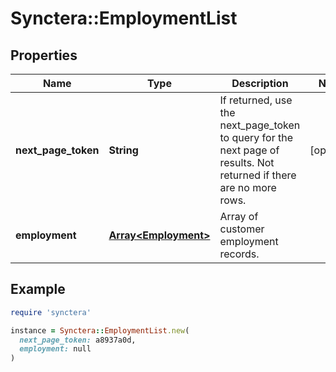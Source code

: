 # Synctera::EmploymentList

## Properties

| Name | Type | Description | Notes |
| ---- | ---- | ----------- | ----- |
| **next_page_token** | **String** | If returned, use the next_page_token to query for the next page of results. Not returned if there are no more rows. | [optional] |
| **employment** | [**Array&lt;Employment&gt;**](Employment.md) | Array of customer employment records. |  |

## Example

```ruby
require 'synctera'

instance = Synctera::EmploymentList.new(
  next_page_token: a8937a0d,
  employment: null
)
```

